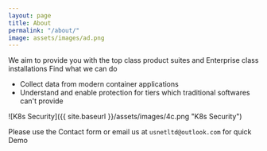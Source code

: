 ```yaml
---
layout: page
title: About
permalink: "/about/"
image: assets/images/ad.png
---
```


We aim to provide you with the top class product suites and Enterprise class installations
Find what we can do
- Collect data from modern container applications
- Understand and enable protection for tiers which traditional softwares can't provide

![K8s Security]({{ site.baseurl }}/assets/images/4c.png "K8s Security")


Please use the Contact form or email us at `usnetltd@outlook.com` for quick Demo



